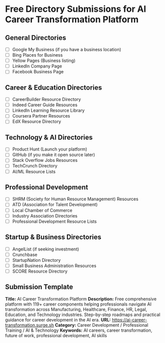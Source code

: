 # Free Directory Submissions for AI Career Transformation Platform

## General Directories
- [ ] Google My Business (if you have a business location)
- [ ] Bing Places for Business
- [ ] Yellow Pages (Business listing)
- [ ] LinkedIn Company Page
- [ ] Facebook Business Page

## Career & Education Directories
- [ ] CareerBuilder Resource Directory
- [ ] Indeed Career Guide Resources
- [ ] LinkedIn Learning Resource Library
- [ ] Coursera Partner Resources
- [ ] EdX Resource Directory

## Technology & AI Directories
- [ ] Product Hunt (Launch your platform)
- [ ] GitHub (if you make it open source later)
- [ ] Stack Overflow Jobs Resources
- [ ] TechCrunch Directory
- [ ] AI/ML Resource Lists

## Professional Development
- [ ] SHRM (Society for Human Resource Management) Resources
- [ ] ATD (Association for Talent Development)
- [ ] Local Chamber of Commerce
- [ ] Industry Association Directories
- [ ] Professional Development Resource Lists

## Startup & Business Directories
- [ ] AngelList (if seeking investment)
- [ ] Crunchbase
- [ ] StartupNation Directory
- [ ] Small Business Administration Resources
- [ ] SCORE Resource Directory

## Submission Template
**Title:** AI Career Transformation Platform
**Description:** Free comprehensive platform with 119+ career components helping professionals navigate AI transformation across Manufacturing, Healthcare, Finance, HR, Legal, Education, and Technology industries. Step-by-step roadmaps and practical guidance for career development in the AI era.
**URL:** https://ai-career-transformation.surge.sh
**Category:** Career Development / Professional Training / AI & Technology
**Keywords:** AI careers, career transformation, future of work, professional development, AI skills